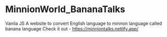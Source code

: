 # MinnionWorld_BananaTalks
Vanila JS
A website to convert English language to minnon language called banana language
Check it out - https://minniontalks.netlify.app/
